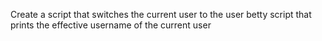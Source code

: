 Create a script that switches the current user to the user betty
 script that prints the effective username of the current user
